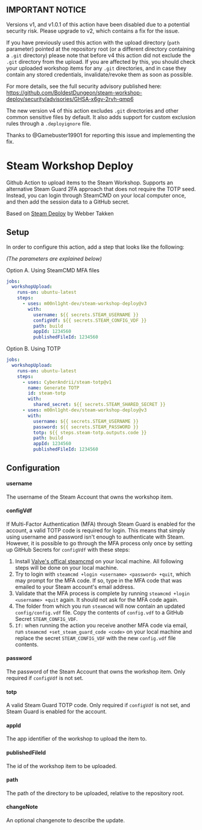 
## IMPORTANT NOTICE

Versions v1, and v1.0.1 of this action have been disabled due to a potential security risk. Please upgrade to v2, which contains a fix for the issue.

If you have previously used this action with the upload directory (`path` parameter) pointed at the repository root (or a different directory containing a `.git` directory)
please note that before v4 this action did not exclude the `.git` directory from the upload. If you are affected by this, you should check your uploaded workshop items for any `.git` directories,
and in case they contain any stored credentials, invalidate/revoke them as soon as possible.

For more details, see the full security advisory published here:
https://github.com/BoldestDungeon/steam-workshop-deploy/security/advisories/GHSA-x6gv-2rvh-qmp6

The new version v4 of this action excludes `.git` directories and other common sensitive files by default. It also adds support for custom exclusion rules through a `.deployignore` file.

Thanks to @Gamebuster19901 for reporting this issue and implementing the fix.


# Steam Workshop Deploy

Github Action to upload items to the Steam Workshop. 
Supports an alternative Steam Guard 2FA approach that does not require the TOTP seed.
Instead, you can login through SteamCMD on your local computer once, and then add the session data to a GitHub secret.

Based on [Steam Deploy](https://github.com/game-ci/steam-deploy) by Webber Takken

## Setup

In order to configure this action, add a step that looks like the following:

_(The parameters are explained below)_

Option A. Using SteamCMD MFA files

```yaml
jobs:
  workshopUpload:
    runs-on: ubuntu-latest
    steps:
      - uses: m00nl1ght-dev/steam-workshop-deploy@v3
        with:
          username: ${{ secrets.STEAM_USERNAME }}          
          configVdf: ${{ secrets.STEAM_CONFIG_VDF }}
          path: build
          appId: 1234560
          publishedFileId: 1234560
```

Option B. Using TOTP

```yaml
jobs:
  workshopUpload:
    runs-on: ubuntu-latest
    steps:
      - uses: CyberAndrii/steam-totp@v1
        name: Generate TOTP
        id: steam-totp
        with:
          shared_secret: ${{ secrets.STEAM_SHARED_SECRET }}
      - uses: m00nl1ght-dev/steam-workshop-deploy@v3
        with:
          username: ${{ secrets.STEAM_USERNAME }}
          password: ${{ secrets.STEAM_PASSWORD }}
          totp: ${{ steps.steam-totp.outputs.code }}
          path: build
          appId: 1234560
          publishedFileId: 1234560
```

## Configuration

#### username

The username of the Steam Account that owns the workshop item.

#### configVdf

If Multi-Factor Authentication (MFA) through Steam Guard is enabled for the account, a valid TOTP code is required for login.
This means that simply using username and password isn't enough to authenticate with Steam. 
However, it is possible to go through the MFA process only once by setting up GitHub Secrets for `configVdf` with these steps:
1. Install [Valve's offical steamcmd](https://partner.steamgames.com/doc/sdk/uploading#1) on your local machine. All following steps will be done on your local machine.
1. Try to login with `steamcmd +login <username> <password> +quit`, which may prompt for the MFA code. If so, type in the MFA code that was emailed to your Steam account's email address.
1. Validate that the MFA process is complete by running `steamcmd +login <username> +quit` again. It should not ask for the MFA code again.
1. The folder from which you run `steamcmd` will now contain an updated `config/config.vdf` file. Copy the contents of `config.vdf` to a GitHub Secret `STEAM_CONFIG_VDF`.
1. `If:` when running the action you receive another MFA code via email, run `steamcmd +set_steam_guard_code <code>` on your local machine and replace the secret `STEAM_CONFIG_VDF` with the new `config.vdf` file contents.

#### password

The password of the Steam Account that owns the workshop item. Only required if `configVdf` is not set.

#### totp

A valid Steam Guard TOTP code. Only required if `configVdf` is not set, and Steam Guard is enabled for the account.

#### appId

The app identifier of the workshop to upload the item to.

#### publishedFileId

The id of the workshop item to be uploaded.

#### path

The path of the directory to be uploaded, relative to the repository root.

#### changeNote

An optional changenote to describe the update.
